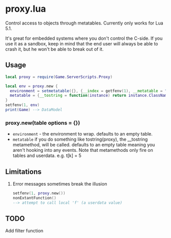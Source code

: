 proxy.lua
===================
Control access to objects through metatables. Currently only works for Lua 5.1.

It's great for embedded systems where you don't control the C-side. If you use it as a sandbox, keep in mind that the end user will always be able to crash it, but he won't be able to break out of it.

Usage
------------------
```lua
local proxy = require(Game.ServerScripts.Proxy)
```

```lua
local env = proxy.new {
  environment = setmetatable({}, {__index = getfenv(1), __metatable = "The metatable is locked"}),
  metatable = {__tostring = function(instance) return instance.ClassName end}
}
setfenv(1, env)
print(Game) --> DataModel
```

### proxy.new(table options = {})

* `environment` - the environment to wrap. defaults to an empty table.
* `metatable` if you do something like tostring(proxy), the __tostring metamethod, will be called. defaults to an empty table meaning you aren't hooking into any events. Note that metamethods only fire on tables and userdata. e.g. t[k] = 5

Limitations
------------------
1. Error messages sometimes break the illusion

    ```lua
    setfenv(1, proxy.new())
    nonExtantFunction()
    --> attempt to call local 'f' (a userdata value)
    ```
    
TODO
-----------------
Add filter function
